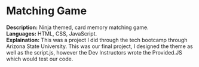 <h1>Matching Game</h1>
<b>Description:</b> Ninja themed, card memory matching game. <br>
<b>Languages:</b> HTML, CSS, JavaScript. <br>
<b>Explaination:</b> This was a project I did through the tech bootcamp through Arizona State University. This was our final project, I designed the theme as well as the script.js, however the Dev Instructors wrote the Provided.JS which would test our code. 
